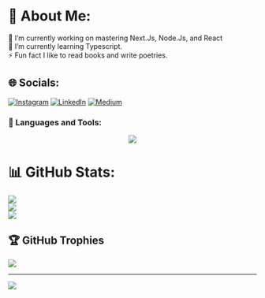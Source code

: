 # 💫 About Me:
🔭 I’m currently working on mastering Next.Js, Node.Js, and React<br>🌱 I’m currently learning Typescript.<br>⚡ Fun fact I like to read books and write poetries.


## 🌐 Socials:
[![Instagram](https://img.shields.io/badge/Instagram-%23E4405F.svg?logo=Instagram&logoColor=white)](https://instagram.com/_.ishpreet____) [![LinkedIn](https://img.shields.io/badge/LinkedIn-%230077B5.svg?logo=linkedin&logoColor=white)](https://linkedin.com/in/ishpreet-kaur-bedi) [![Medium](https://img.shields.io/badge/Medium-12100E?logo=medium&logoColor=white)](https://medium.com/@Ishpreet_Kaur) 



### 🔨 Languages and Tools:

<p align="center">
  <a href="https://skillicons.dev">
    <img src="https://skillicons.dev/icons?i=angular,bash,bootstrap,cpp,css,gihub,html,js,jquery,latex,linux.materialui,mongodb,mysql,nextjs,nodejs,prisma,py,vite,react,tailwind,git,kubernetes,c,vim" />
  </a>
</p>







# 📊 GitHub Stats:
![](https://github-readme-stats.vercel.app/api?username=ishpreet-kaur-bedi&theme=radical&hide_border=false&include_all_commits=false&count_private=false)<br/>
![](https://github-readme-streak-stats.herokuapp.com/?user=ishpreet-kaur-bedi&theme=radical&hide_border=false)<br/>
![](https://github-readme-stats.vercel.app/api/top-langs/?username=ishpreet-kaur-bedi&theme=radical&hide_border=false&include_all_commits=false&count_private=false&layout=compact)

## 🏆 GitHub Trophies
![](https://github-profile-trophy.vercel.app/?username=ishpreet-kaur-bedi&theme=radical&no-frame=false&no-bg=true&margin-w=4)

---
[![](https://visitcount.itsvg.in/api?id=ishpreet-kaur-bedi&icon=2&color=4)](https://visitcount.itsvg.in)

<!-- Proudly created with GPRM ( https://gprm.itsvg.in ) -->